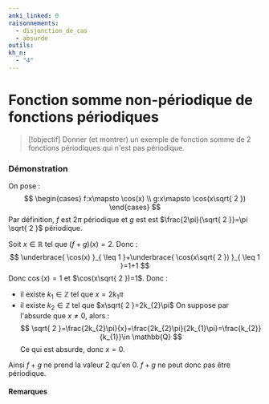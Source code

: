 ```yaml
---
anki_linked: 0
raisonnements:
  - disjonction_de_cas
  - absurde
outils:
kh_n:
  - "4"
---
```

# Fonction somme non-périodique de fonctions périodiques 

> [!objectif]
> Donner (et montrer) un exemple de fonction somme de 2 fonctions périodiques qui n'est pas périodique.

### Démonstration

On pose :
$$
\begin{cases}
f:x\mapsto \cos(x) \\
g:x\mapsto \cos(x\sqrt{ 2 })
\end{cases}
$$
Par définition, $f$ est $2\pi$ périodique et $g$ est est $\frac{2\pi}{\sqrt{ 2 }}=\pi \sqrt{ 2 }$ périodique.

Soit $x \in \mathbb{R}$ tel que $(f+g)(x)=2$. Donc :
$$
\underbrace{ \cos(x) }_{ \leq 1 }+\underbrace{ \cos(x\sqrt{ 2 }) }_{ \leq 1 }=1+1
$$
Donc $\cos(x)=1$ et $\cos(x\sqrt{ 2 })=1$.
Donc :
* il existe $k_{1}\in \mathbb{Z}$ tel que $x=2k_{1}\pi$
* il existe $k_{2}\in \mathbb{Z}$ tel que $x\sqrt{ 2 }=2k_{2}\pi$
On suppose par l'absurde que $x\ne0$, alors :
$$
\sqrt{ 2 }=\frac{2k_{2}\pi}{x}=\frac{2k_{2}\pi}{2k_{1}\pi}=\frac{k_{2}}{k_{1}}\in \mathbb{Q}
$$
Ce qui est absurde, donc $x=0$.

Ainsi $f+g$ ne prend la valeur $2$ qu'en $0$.
$f+g$ ne peut donc pas être périodique.

#### Remarques


